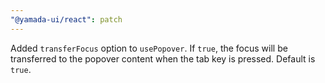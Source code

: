 ```yaml
---
"@yamada-ui/react": patch
---
```


Added `transferFocus` option to `usePopover`. If `true`, the focus will be transferred to the popover content when the tab key is pressed. Default is `true`.
